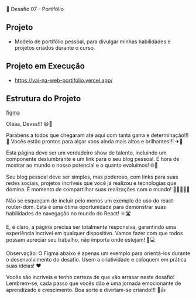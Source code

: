 📌 Desafio 07 - Portifólio
 
## Projeto 
- Modelo de portifólio pessoal, para divulgar minhas habilidades e projetos criados durante o curso.

## Projeto em Execução
- https://vai-na-web-portifolio.vercel.app/

## Estrutura do Projeto 

[figma](https://www.figma.com/design/E0eIc0ePId9HcvXDU7t3pJ/Untitled-(Copy)?node-id=0-1&p=f&t=Nw98EW3dMjDKfOlv-0)

Oláaa, Devss!!! 😄🎉

Parabéns a todos que chegaram até aqui com tanta garra e determinação!!! 🌟
Vocês estão prontos para alçar voos ainda mais altos e brilhantes!!! ✈🚀

Esta página deve ser um verdadeiro show de talento, incluindo um componente deslumbrante e um link para o seu blog pessoal. É hora de mostrar ao mundo o nosso potencial e o quanto evoluímos! 🌐🔗

Seu blog pessoal deve ser simples, mas poderoso, com links para suas redes sociais, projetos incríveis que você já realizou e tecnologias que domina. É momento de compartilhar suas realizações com o mundo! 💪👩‍💻👨‍💻

Não se esqueçam de incluir pelo menos um exemplo de uso do react-router-dom. Esta é uma ótima oportunidade para demonstrar suas habilidades de navegação no mundo do React! ⚛🛣

E, é claro, a página precisa ser totalmente responsiva, garantindo uma experiência incrível em qualquer dispositivo. Vamos fazer com que todos possam apreciar seu trabalho, não importa onde estejam! 📱💻

Observação: O Figma abaixo é apenas um exemplo para orientá-los durante o desenvolvimento do desafio. Usem a criatividade e coloquem em prática suas ideias! ❤

Vocês são incríveis e tenho certeza de que vão arrasar neste desafio! Lembrem-se, cada passo que vocês dão é uma jornada emocionante de aprendizado e crescimento. Boa sorte e divirtam-se criando!!! 🌈👍 
